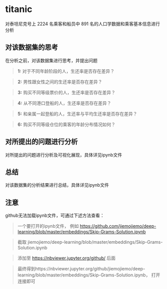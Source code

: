 # titanic
对泰坦尼克号上 2224 名乘客和船员中 891 名的人口学数据和乘客基本信息进行分析

## 对该数据集的思考

在分析之前，对该数据集进行思考，并提出问题

> **1:** 对于不同年龄阶段的人，生还率是否存在差异？

> **2:** 男性跟女性之间的生还率是否存在差异？

> **3:** 购买不同等级票价的人，生还率是否存在差异？

> **4:** 从不同港口登船的人，生还率是否存在差异？

> **5:** 和亲属一起登船的人，生还率与平均生还率是否存在差异？

> **6:** 购买不同等级仓位的乘客的年龄分布情况如何？

## 对所提出的问题进行分析

对所提出的问题进行分析及可视化展现，具体详见ipynb文件

## 总结

对该数据集的分析结果进行总结，具体详见ipynb文件

## 注意

github无法加载ipynb文件，可通过下述方法查看：

> 一个要打开的ipynb文件， 例如 https://github.com/jiemojiemo/deep-learning/blob/master/embeddings/Skip-Grams-Solution.ipynb  

> 截取 jiemojiemo/deep-learning/blob/master/embeddings/Skip-Grams-Solution.ipynb  

> 添加至 https://nbviewer.jupyter.org/github/ 后面  

> 最终得到https://nbviewer.jupyter.org/github/jiemojiemo/deep-learning/blob/master/embeddings/Skip-Grams-Solution.ipynb， 打开连接即可
